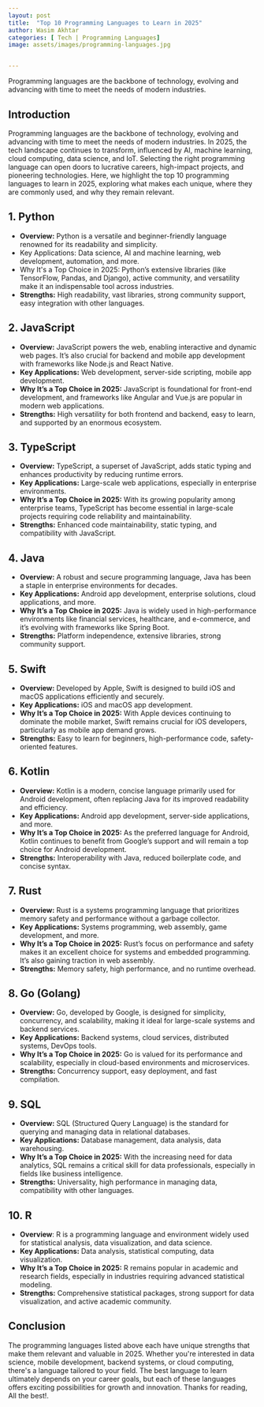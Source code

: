 ```yaml
---
layout: post
title:  "Top 10 Programming Languages to Learn in 2025"
author: Wasim Akhtar
categories: [ Tech | Programming Languages]
image: assets/images/programming-languages.jpg


---
```


Programming languages are the backbone of technology, evolving and advancing with time to meet the needs of modern industries.




## Introduction
Programming languages are the backbone of technology, evolving and advancing with time to meet the needs of modern industries. In 2025, the tech landscape continues to transform, influenced by AI, machine learning, cloud computing, data science, and IoT. Selecting the right programming language can open doors to lucrative careers, high-impact projects, and pioneering technologies. Here, we highlight the top 10 programming languages to learn in 2025, exploring what makes each unique, where they are commonly used, and why they remain relevant.

## 1. Python
 - **Overview:** Python is a versatile and beginner-friendly language renowned for its readability and simplicity.
- Key Applications: Data science, AI and machine learning, web development, automation, and more.
- Why It's a Top Choice in 2025: Python’s extensive libraries (like TensorFlow, Pandas, and Django), active community, and versatility make it an indispensable tool across industries.
- **Strengths:** High readability, vast libraries, strong community support, easy integration with other languages.

## 2. JavaScript
- **Overview:**  JavaScript powers the web, enabling interactive and dynamic web pages. It’s also crucial for backend and mobile app development with frameworks like Node.js and React Native.
- **Key Applications:** Web development, server-side scripting, mobile app development.
- **Why It’s a Top Choice in 2025:** JavaScript is foundational for front-end development, and frameworks like Angular and Vue.js are popular in modern web applications.
- **Strengths:** High versatility for both frontend and backend, easy to learn, and supported by an enormous ecosystem.

## 3. TypeScript
- **Overview:** TypeScript, a superset of JavaScript, adds static typing and enhances productivity by reducing runtime errors.
- **Key Applications:** Large-scale web applications, especially in enterprise environments.
- **Why It’s a Top Choice in 2025:** With its growing popularity among enterprise teams, TypeScript has become essential in large-scale projects requiring code reliability and maintainability.
- **Strengths:** Enhanced code maintainability, static typing, and compatibility with JavaScript.


## 4. Java

- **Overview:** A robust and secure programming language, Java has been a staple in enterprise environments for decades.
- **Key Applications:** Android app development, enterprise solutions, cloud applications, and more.
- **Why It’s a Top Choice in 2025:** Java is widely used in high-performance environments like financial services, healthcare, and e-commerce, and it’s evolving with frameworks like Spring Boot.
- **Strengths:** Platform independence, extensive libraries, strong community support.


## 5. Swift

- **Overview:** Developed by Apple, Swift is designed to build iOS and macOS applications efficiently and securely.
- **Key Applications:** iOS and macOS app development.
- **Why It’s a Top Choice in 2025:** With Apple devices continuing to dominate the mobile market, Swift remains crucial for iOS developers, particularly as mobile app demand grows.
- **Strengths:** Easy to learn for beginners, high-performance code, safety-oriented features.

## 6. Kotlin

- **Overview:** Kotlin is a modern, concise language primarily used for Android development, often replacing Java for its improved readability and efficiency.
- **Key Applications:** Android app development, server-side applications, and more.
- **Why It’s a Top Choice in 2025:** As the preferred language for Android, Kotlin continues to benefit from Google’s support and will remain a top choice for Android development.
- **Strengths:** Interoperability with Java, reduced boilerplate code, and concise syntax.


## 7. Rust

- **Overview:** Rust is a systems programming language that prioritizes memory safety and performance without a garbage collector.
- **Key Applications:** Systems programming, web assembly, game development, and more.
- **Why It’s a Top Choice in 2025:** Rust’s focus on performance and safety makes it an excellent choice for systems and embedded programming. It’s also gaining traction in web assembly.
- **Strengths:** Memory safety, high performance, and no runtime overhead.


## 8. Go (Golang)

- **Overview:** Go, developed by Google, is designed for simplicity, concurrency, and scalability, making it ideal for large-scale systems and backend services.
- **Key Applications:** Backend systems, cloud services, distributed systems, DevOps tools.
- **Why It’s a Top Choice in 2025:** Go is valued for its performance and scalability, especially in cloud-based environments and microservices.
- **Strengths:** Concurrency support, easy deployment, and fast compilation.
  
  
  
  
  
## 9. SQL

- **Overview:** SQL (Structured Query Language) is the standard for querying and managing data in relational databases.
- **Key Applications:** Database management, data analysis, data warehousing.
- **Why It’s a Top Choice in 2025:** With the increasing need for data analytics, SQL remains a critical skill for data professionals, especially in fields like business intelligence.
- **Strengths:** Universality, high performance in managing data, compatibility with other languages.



## 10. R

- **Overview**: R is a programming language and environment widely used for statistical analysis, data visualization, and data science.
- **Key Applications:** Data analysis, statistical computing, data visualization.
- **Why It’s a Top Choice in 2025:** R remains popular in academic and research fields, especially in industries requiring advanced statistical modeling.
- **Strengths:** Comprehensive statistical packages, strong support for data visualization, and active academic community.


## Conclusion
The programming languages listed above each have unique strengths that make them relevant and valuable in 2025. Whether you're interested in data science, mobile development, backend systems, or cloud computing, there's a language tailored to your field. The best language to learn ultimately depends on your career goals, but each of these languages offers exciting possibilities for growth and innovation. Thanks for reading, All the best!.